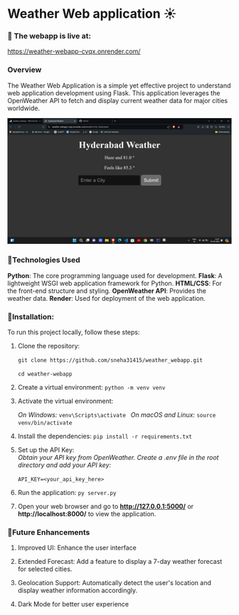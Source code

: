 # Weather Web application ☀️

### 🚀 The webapp is live at: 
https://weather-webapp-cvqx.onrender.com/

### Overview
The Weather Web Application is a simple yet effective project to understand web application development using Flask. This application leverages the OpenWeather API to fetch and display current weather data for major cities worldwide.<br>

![alt text](assets\image.png)

### 🤖Technologies Used
**Python**: The core programming language used for development.
**Flask**: A lightweight WSGI web application framework for Python.
**HTML/CSS**: For the front-end structure and styling.
**OpenWeather API**: Provides the weather data.
**Render**: Used for deployment of the web application.

### 🦖Installation:
To run this project locally, follow these steps:

1) Clone the repository:

    `git clone https://github.com/sneha31415/weather_webapp.git`

    `cd weather-webapp` 


2) Create a virtual environment:
`python -m venv venv`

3) Activate the virtual environment:

    _On Windows:_
    `venv\Scripts\activate `
    _On macOS and Linux:_
    `source venv/bin/activate`

4) Install the dependencies:
`pip install -r requirements.txt`

5) Set up the API Key:  
_Obtain your API key from OpenWeather._
_Create a .env file in the root directory and add your API key:_

    `API_KEY=<your_api_key_here>`

6) Run the application:
`py server.py`

7) Open your web browser and go to **http://127.0.0.1:5000/** or  **http://localhost:8000/** to view the application.

### 🔮Future Enhancements
1) Improved UI: Enhance the user interface 

1) Extended Forecast: Add a feature to display a 7-day weather forecast for selected cities.

2) Geolocation Support: Automatically detect the user's location and display weather information accordingly.

3) Dark Mode for better user experience

